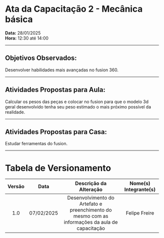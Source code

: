 # Ata da Capacitação 2 - Mecânica básica

**Data:** 28/01/2025  
**Hora:** 12:30 até 14:00 

---

## Objetivos Observados:

Desenvolver habilidades mais avançadas no fusion 360.

---
## Atividades Propostas para Aula:

Calcular os pesos das peças e colocar no fusion para que o modelo 3d geral desenvolvido tenha seu peso estimado o mais próximo possível da realidade.

---
## Atividades Propostas para Casa:

Estudar ferramentas do fusion.

---
# Tabela de Versionamento 

| Versão | Data | Descrição da Alteração | Nome(s) Integrante(s) |
| :----: | :--: | :--------------------: | :-------------------: |
| 1.0 | 07/02/2025 | Desenvolvimento do Artefato e preenchimento do mesmo com as informações da aula de capacitação | Felipe Freire |